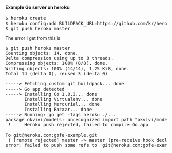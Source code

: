 #### Example Go server on heroku

<pre>
$ heroku create <example_app_name>
$ heroku config:add BUILDPACK_URL=https://github.com/kr/heroku-buildpack-go 
$ git push heroku master
</pre>

The error I get from this is

<pre>
$ git push heroku master
Counting objects: 14, done.
Delta compression using up to 8 threads.
Compressing objects: 100% (8/8), done.
Writing objects: 100% (14/14), 1.25 KiB, done.
Total 14 (delta 0), reused 3 (delta 0)

-----> Fetching custom git buildpack... done
-----> Go app detected
-----> Installing Go 1.0.3... done
       Installing Virtualenv... done
       Installing Mercurial... done
       Installing Bazaar... done
-----> Running: go get -tags heroku ./...
package okvivi/models: unrecognized import path "okvivi/models"
 !     Heroku push rejected, failed to compile Go app

To git@heroku.com:gofe-example.git
 ! [remote rejected] master -> master (pre-receive hook declined)
error: failed to push some refs to 'git@heroku.com:gofe-example.git'
</pre>
